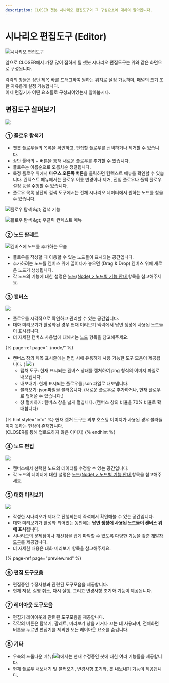```yaml
---
description: CLOSER 챗봇 시나리오 편집도구와 그 구성요소에 대하여 알아봅니다.
---
```


# 시나리오 편집도구 \(Editor\)

![&#xC2DC;&#xB098;&#xB9AC;&#xC624; &#xD3B8;&#xC9D1;&#xB3C4;&#xAD6C;](../../../.gitbook/assets/0.46_layout.gif)

앞으로 CLOSER에서 가장 많이 접하게 될 챗봇 시나리오 편집도구는 위와 같은 화면으로 구성됩니다.

각각의 창들은 상단 제목 바를 드래그하여 원하는 위치로 설정 가능하며, 패널의 크기 또한 자유롭게 설정 가능합니다.   
이제 편집기가 어떤 요소들로 구성되어있는지 알아봅시다.

## 편집도구 살펴보기

![](../../../.gitbook/assets/builder-overview.png)

### ① 플로우 탐색기 <a id="explorer"></a>

* 챗봇 플로우들의 목록을 확인하고, 편집할 플로우를 선택하거나 제거할 수 있습니다.
* 상단 툴바의 + 버튼을 통해 새로운 플로우를 추가할 수 있습니다.
* 플로우는 이름순으로 오름차순 정렬됩니다.
* 특정 플로우 위에서 **마우스 오른쪽 버튼**을 클릭하면 컨텍스트 메뉴를 확인할 수 있습니다.  컨텍스트 메뉴에서는 플로우 이름 변경이나 제거, 진입 플로우나 폴백 플로우 설정 등을 수행할 수 있습니다. 
* 플로우 목록 상단의 검색 도구에서는 전체 시나리오 데이터에서 원하는 노드를 찾을 수 있습니다.

![&#xD50C;&#xB85C;&#xC6B0; &#xD0D0;&#xC0C9; &amp;gt; &#xAC80;&#xC0C9; &#xAE30;&#xB2A5;](../../../.gitbook/assets/0.46_search.gif)

![&#xD50C;&#xB85C;&#xC6B0; &#xD0D0;&#xC0C9; &amp;gt; &#xC6B0;&#xD074;&#xB9AD; &#xCEE8;&#xD14D;&#xC2A4;&#xD2B8; &#xBA54;&#xB274;](../../../.gitbook/assets/flow-list-context-menu.png)

### **②** 노드 팔레트 <a id="palette"></a>

![&#xCE94;&#xBC84;&#xC2A4;&#xC5D0; &#xB178;&#xB4DC;&#xB97C; &#xCD94;&#xAC00;&#xD558;&#xB294; &#xBAA8;&#xC2B5;](../../../.gitbook/assets/flow-editor-adding-node.gif)

* 플로우를 작성할 때 이용할 수 있는 노드들이 표시되는 공간입니다.
* 추가하려는 노드를 캔버스 위에 끌어다가 놓으면 \(Drag & Drop\) 캔버스 위에 새로운 노드가 생성됩니다. 
* 각 노드의 기능에 대한 설명은 [노드\(Node\) &gt; 노드별 기능 안내 ](../node/#types) 항목을 참고해주세요.



### ③ 캔버스 <a id="canvas"></a>

![](../../../.gitbook/assets/flow_editor_creating_edge.gif)

* 플로우를 시각적으로 확인하고 관리할 수 있는 공간입니다.
* 대화 미리보기가 활성화된 경우 현재 미리보기 맥락에서 답변 생성에 사용된 노드들이 표시됩니다. 
* 더 자세한 캔버스 사용법에 대해서는 [노드](../node/) 항목을 참고해주세요.

{% page-ref page="../node/" %}

* 캔버스 창의 제목 표시줄에는 편집 시에 유용하게 사용 가능한 도구 모음이 제공됩니다. \( ![](../../../.gitbook/assets/canvas-toolbar.png)  \)
  * 캡쳐 도구: 현재 표시되는 캔버스 상태를 캡쳐하여 png 형식의 이미지 파일로 내보냅니다.
  * 내보내기: 현재 표시되는 플로우를 json 파일로 내보냅니다.
  * 불러오기: json파일을 불러옵니다. \(새로운 플로우로 추가하거나, 현재 플로우로 덮어쓸 수 있습니다.\)
  * 창 펼치하기: 캔버스 창을 넓게 펼칩니다. \(캔버스 창의 비율을 70% 비율로 확대합니다\)

{% hint style="info" %}
현재 캡쳐 도구는 외부 호스팅 이미지가 사용된 경우 불러들이지 못하는 현상이 존재합니다.  
\(CLOSER를 통해 업로드하지 않은 이미지\)
{% endhint %}

### ④ 노드 편집 <a id="node-form"></a>

![](../../../.gitbook/assets/message-form-improvement.gif)

* 캔버스에서 선택한 노드의 데이터를 수정할 수 있는 공간입니다.
* 각 노드의 데이터에 대한 설명은 [노드\(Node\) &gt; 노드별 기능 안내 ](../node/#types) 항목을 참고해주세요.



### ⑤ 대화 미리보기  <a id="preview"></a>

![](../../../.gitbook/assets/bot-inspector.gif)

* 작성한 시나리오가 제대로 진행되는지 즉석에서 확인해볼 수 있는 공간입니다.
* 대화 미리보기가 활성화 되어있는 동안에는 **답변 생성에 사용된 노드들이 캔버스 위에 표시**됩니다.
* 시나리오의 문제점이나 개선점을 쉽게 파악할 수 있도록 다양한 기능을 갖춘 [개발자 도구](../advanced/inspector.md)를 제공합니다.
* 더 자세한 내용은 대화 미리보기 항목을 참고해주세요.

{% page-ref page="preview.md" %}



### ⑥ 편집 도구모음 <a id="editor-tools"></a>

* 편집중인 수정사항과 관련된 도구모음을 제공합니다.
* 현재 저장, 실행 취소, 다시 실행, 그리고 변경사항 초기화 기능이 제공됩니다.



### ⑦ 레이아웃 도구모음 <a id="layout-tools"></a>

* 편집기 레이아웃과 관련된 도구모음을 제공합니다.
* 각각의 버튼은 탐색기, 팔레트, 미리보기 창을 키거나 끄는 데 사용되며, 전체화면 버튼을 누르면 편집기를 제외한 모든  레이아웃 요소를 숨깁니다. 

### ⑧ 기타 <a id="etc"></a>

* 우측의 드롭다운 메뉴\(![](../../../.gitbook/assets/dropdown_icon.png)\)에서는 현재 수정중인 봇에 대한 여러 기능들을 제공합니다.
* 현재 플로우 내보내기 및 불러오기, 변경사항 초기화, 봇 내보내기 기능이 제공됩니다.



